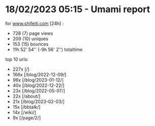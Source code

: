 # 18/02/2023 05:15 - Umami report
for www.shifeiti.com [24h] :

 - 728 (7) page views
 - 209 (10) uniques
 - 153 (15) bounces
 - 11h 52' 54'' (-9h 56' 2'') totaltime


top 10 urls:
 - 227x [/]
 - 166x [/blog/2022-12-09/]
 - 96x [/blog/2023-01-12/]
 - 40x [/blog/2022-12-22/]
 - 23x [/blog/2022-05-07/]
 - 22x [/about/]
 - 21x [/blog/2023-02-03/]
 - 15x [/bbtalk/]
 - 14x [/wiki/]
 - 9x [/page/2/]


